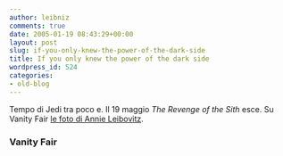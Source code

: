 ```yaml
---
author: leibniz
comments: true
date: 2005-01-19 08:43:29+00:00
layout: post
slug: if-you-only-knew-the-power-of-the-dark-side
title: If you only knew the power of the dark side
wordpress_id: 524
categories:
- old-blog
---
```


Tempo di Jedi tra poco e. Il 19 maggio _The Revenge of the Sith_ esce. Su Vanity Fair [le foto di Annie Leibovitz](http://www.vanityfair.com/features/portfolio/050110fepo).




### Vanity Fair
